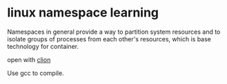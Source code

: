 # linux namespace learning

Namespaces in general provide a way to partition system resources and to isolate groups of processes from each other's resources, which is base technology for container.

open with [clion](https://www.jetbrains.com/clion/)

Use gcc to compile.